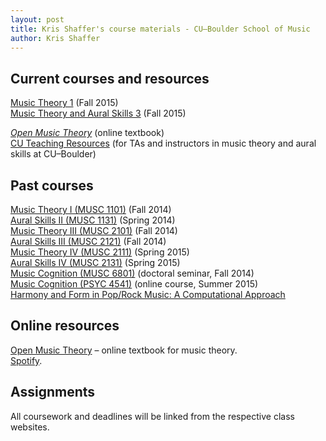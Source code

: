 ```yaml
---
layout: post
title: Kris Shaffer's course materials - CU–Boulder School of Music
author: Kris Shaffer
---
```


## Current courses and resources

[Music Theory 1](http://theory1.shaffermusic.com) (Fall 2015)  
[Music Theory and Aural Skills 3](http://theory3.shaffermusic.com) (Fall 2015)

[*Open Music Theory*](http://openmusictheory.com) (online textbook)  
[CU Teaching Resources](http://teachingresources.cubouldermusictheory.com/) (for TAs and instructors in music theory and aural skills at CU–Boulder)

## Past courses ##

[Music Theory I (MUSC 1101)](theory1.html) (Fall 2014)  
[Aural Skills II (MUSC 1131)](auralskills2.html) (Spring 2014)  
[Music Theory III (MUSC 2101)](theory3.html) (Fall 2014)  
[Aural Skills III (MUSC 2121)](auralskills3.html) (Fall 2014)  
[Music Theory IV (MUSC 2111)](theory4.html) (Spring 2015)  
[Aural Skills IV (MUSC 2131)](auralskills4.html) (Spring 2015)  
[Music Cognition (MUSC  6801)](cognition.html) (doctoral seminar, Fall 2014)  
[Music Cognition (PSYC 4541)](http://cognition.shaffermusic.com) (online course, Summer 2015)  
[Harmony and Form in Pop/Rock Music: A Computational Approach](http://corpusmusic.shaffermusic.com)  

## Online resources ##

[Open Music Theory](http://openmusictheory.com) – online textbook for music theory.  
[Spotify](http://www.spotify.com).  

## Assignments ##

All coursework and deadlines will be linked from the respective class websites.
